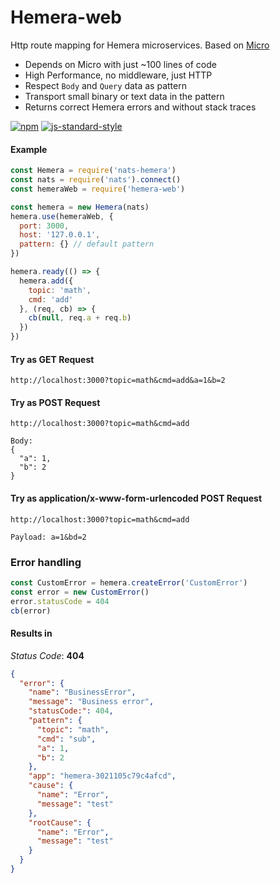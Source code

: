 # Hemera-web
Http route mapping for Hemera microservices. Based on [Micro](https://github.com/zeit/micro)

- Depends on Micro with just ~100 lines of code 
- High Performance, no middleware, just HTTP
- Respect `Body` and `Query` data as pattern
- Transport small binary or text data in the pattern
- Returns correct Hemera errors and without stack traces

[![npm](https://img.shields.io/npm/v/hemera-web.svg?maxAge=3600)](https://www.npmjs.com/package/hemera-web)
[![js-standard-style](https://img.shields.io/badge/code%20style-standard-brightgreen.svg)](http://standardjs.com)

#### Example

```js
const Hemera = require('nats-hemera')
const nats = require('nats').connect()
const hemeraWeb = require('hemera-web')

const hemera = new Hemera(nats)
hemera.use(hemeraWeb, {
  port: 3000,
  host: '127.0.0.1',
  pattern: {} // default pattern
})

hemera.ready(() => {
  hemera.add({
    topic: 'math',
    cmd: 'add'
  }, (req, cb) => {
    cb(null, req.a + req.b)
  })
})
```

#### Try as GET Request
```
http://localhost:3000?topic=math&cmd=add&a=1&b=2
```
#### Try as POST Request
```
http://localhost:3000?topic=math&cmd=add

Body:
{
  "a": 1,
  "b": 2
}
```
#### Try as application/x-www-form-urlencoded POST Request
```
http://localhost:3000?topic=math&cmd=add

Payload: a=1&bd=2
```
### Error handling

```js
const CustomError = hemera.createError('CustomError')
const error = new CustomError()
error.statusCode = 404
cb(error)
```
#### Results in
_Status Code_: __404__
```json
{
  "error": {
    "name": "BusinessError",
    "message": "Business error",
    "statusCode:": 404,
    "pattern": {
      "topic": "math",
      "cmd": "sub",
      "a": 1,
      "b": 2
    },
    "app": "hemera-3021105c79c4afcd",
    "cause": {
      "name": "Error",
      "message": "test"
    },
    "rootCause": {
      "name": "Error",
      "message": "test"
    }
  }
}
```

